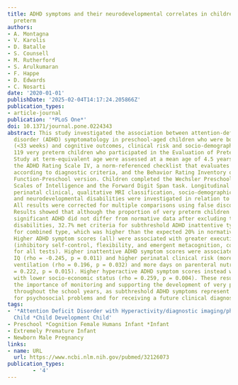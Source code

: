```yaml
---
title: ADHD symptoms and their neurodevelopmental correlates in children born very
  preterm
authors:
- A. Montagna
- V. Karolis
- D. Batalle
- S. Counsell
- M. Rutherford
- S. Arulkumaran
- F. Happe
- D. Edwards
- C. Nosarti
date: '2020-01-01'
publishDate: '2025-02-04T14:17:24.205866Z'
publication_types:
- article-journal
publication: '*PLoS One*'
doi: 10.1371/journal.pone.0224343
abstract: This study investigated the association between attention-deficit/hyperactivity
  disorder (ADHD) symptomatology in preschool-aged children who were born very preterm
  (<33 weeks) and cognitive outcomes, clinical risk and socio-demographic characteristics.
  119 very preterm children who participated in the Evaluation of Preterm Imaging
  Study at term-equivalent age were assessed at a mean age of 4.5 years. Parents completed
  the ADHD Rating Scale IV, a norm-referenced checklist that evaluates ADHD symptomatology
  according to diagnostic criteria, and the Behavior Rating Inventory of Executive
  Function-Preschool version. Children completed the Wechsler Preschool and Primary
  Scales of Intelligence and the Forward Digit Span task. Longitudinal data including
  perinatal clinical, qualitative MRI classification, socio-demographic variables
  and neurodevelopmental disabilities were investigated in relation to ADHD symptomatology.
  All results were corrected for multiple comparisons using false discovery rate.
  Results showed that although the proportion of very preterm children with clinically
  significant ADHD did not differ from normative data after excluding those with neurodevelopmental
  disabilities, 32.7% met criteria for subthreshold ADHD inattentive type and 33.6%
  for combined type, which was higher than the expected 20% in normative samples.
  Higher ADHD symptom scores (all) were associated with greater executive dysfunction
  (inhibitory self-control, flexibility, and emergent metacognition, corrected p<0.001
  for all tests). Higher inattentive ADHD symptom scores were associated with lower
  IQ (rho = -0.245, p = 0.011) and higher perinatal clinical risk (more days on mechanical
  ventilation (rho = 0.196, p = 0.032) and more days on parenteral nutrition (rho
  = 0.222, p = 0.015). Higher hyperactive ADHD symptom scores instead were associated
  with lower socio-economic status (rho = 0.259, p = 0.004). These results highlight
  the importance of monitoring and supporting the development of very preterm children
  throughout the school years, as subthreshold ADHD symptoms represent risk factors
  for psychosocial problems and for receiving a future clinical diagnosis of ADHD.
tags:
- '*Attention Deficit Disorder with Hyperactivity/diagnostic imaging/physiopathology
  Child *Child Development Child'
- Preschool *Cognition Female Humans Infant *Infant
- Extremely Premature Infant
- Newborn Male Pregnancy
links:
- name: URL
  url: https://www.ncbi.nlm.nih.gov/pubmed/32126073
publication_types:
        - '4'    
---
```

